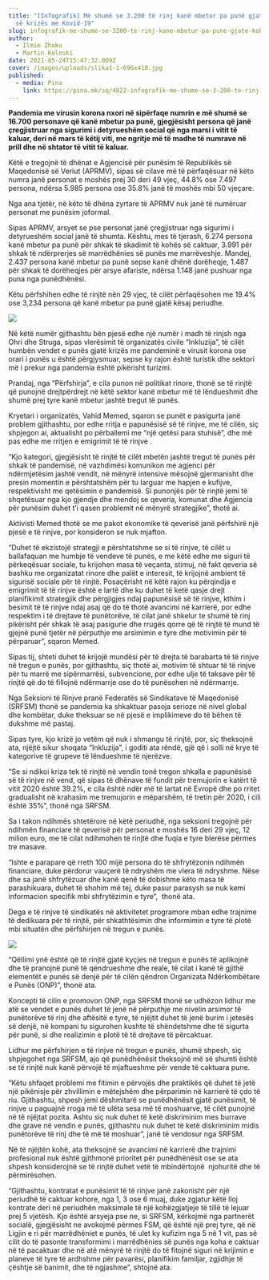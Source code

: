 ```yaml
---
title: "[Infografik] Më shumë se 3.200 të rinj kanë mbetur pa punë gjatë kohës
  së krizës me Kovid-19"
slug: infografik-me-shume-se-3200-te-rinj-kane-mbetur-pa-pune-gjate-kohes-se-krizes-me-kovid-19
author:
  - Ilmie Zhaku
  - Martin Koloski
date: 2021-05-24T15:47:32.009Z
cover: /images/uploads/slika1-1-696x410.jpg
published:
  - media: Pina
    link: https://pina.mk/sq/4822-infografik-me-shume-se-3-200-te-rinj-kane-mbetur-pa-pune-gjate-kohes-se-krizes-me-kovid-19/
---
```

**Pandemia me virusin korona nxori në sipërfaqe numrin e më shumë se 16.700 personave që kanë mbetur pa punë, gjegjësisht persona që janë çregjistruar nga sigurimi i detyrueshëm social që nga marsi i vitit të kaluar, deri në mars të këtij viti, me ngritje më të madhe të numrave në prill dhe në shtator të vitit të kaluar.**

Këtë e tregojnë të dhënat e Agjencisë për punësim të Republikës së Maqedonisë së Veriut (APRMV), sipas së cilave më të përfaqësuar në këto numra janë personat e moshës prej 30 deri 49 vjeç, 44.8% ose 7.497 persona, ndërsa 5.985 persona ose 35.8% janë të moshës mbi 50 vjeçare.

Nga ana tjetër, në këto të dhëna zyrtare të APRMV nuk janë të numëruar personat me punësim joformal.

Sipas APRMV, arsyet se pse personat janë çregjistruar nga sigurimi i detyrueshëm social janë të shumta. Kështu, mes të tjerash, 6.274 persona kanë mbetur pa punë për shkak të skadimit të kohës së caktuar, 3.991 për shkak të ndërprerjes së marrëdhënies së punës me marrëveshje. Mandej, 2.437 persona kanë mbetur pa punë sepse kanë dhënë dorëheqje, 1.487 për shkak të dorëheqjes për arsye afariste, ndërsa 1.148 janë pushuar nga puna nga punëdhënësi.

Këtu përfshihen edhe të rinjtë nën 29 vjeç, të cilët përfaqësohen me 19.4% ose 3,234 persona që kanë mbetur pa punë gjatë kësaj periudhe.

![](/images/uploads/22.jpg)

Në këtë numër gjithashtu bën pjesë edhe një numër i madh të rinjsh nga Ohri dhe Struga, sipas vlerësimit të organizatës civile “Inkluzija”, të cilët humbën vendet e punës gjatë krizës me pandeminë e virusit korona ose orari i punës u është përgjysmuar, sepse ky rajon është turistik dhe sektori më i prekur nga pandemia është pikërisht turizmi.

Prandaj, nga “Përfshirja”, e cila punon në politikat rinore, thonë se të rinjtë që punojnë drejtpërdrejt në këtë sektor kanë mbetur më të lëndueshmit dhe shumë prej tyre kanë mbetur jashtë tregut të punës.

Kryetari i organizatës, Vahid Memed, sqaron se punët e pasigurta janë problem gjithashtu, por edhe rritja e papunësisë së të rinjve, me të cilën, siç shpjegon ai, aktualisht po përballemi me “një qetësi para stuhisë”, dhe më pas edhe me rritjen e emigrimit të të rinjve .

“Kjo kategori, gjegjësisht të rinjtë të cilët mbetën jashtë tregut të punës për shkak të pandemisë, në vazhdimësi komunikon me agjenci për ndërmjetësim jashtë vendit, në mënyrë intensive mësojnë gjermanisht dhe presin momentin e përshtatshëm për tu larguar me hapjen e kufijve, respektivisht me qetësimin e pandemisë. Si punonjës për të rinjtë jemi të shqetësuar nga kjo gjendje dhe mendoj se qeveria, komunat dhe Agjencia për punësim duhet t’i qasen problemit në mënyrë strategjike”, thotë ai.

Aktivisti Memed thotë se me pakot ekonomike të qeverisë janë përfshirë një pjesë e të rinjve, por konsideron se nuk mjafton.

“Duhet të ekzistojë strategji e përshtatshme se si të rinjve, të cilët u ballafaquan me humbje të vendeve të punës, e me këtë edhe me siguri të përkeqësuar sociale, tu krijohen masa të veçanta, stimuj, në fakt qeveria së bashku me organizatat rinore dhe palët e interesit, të krijojnë ambient të sigurisë sociale për të rinjtë. Posaçërisht në këtë rajon ku përqindja e emigrimit të të rinjve është e lartë dhe ku duhet të ketë qasje drejt planifikimit strategjik dhe përgjigjes ndaj papunësisë së të rinjve, kthim i besimit të të rinjve ndaj asaj që do të thotë avancimi në karrierë, por edhe respektim i të drejtave të punëtorëve, të cilat janë shkelur te shumë të rinj pikërisht për shkak të asaj pasigurie dhe rrugës qorre që të rinjtë të mund të gjejnë punë tjetër në përputhje me arsimimin e tyre dhe motivimin për të përparuar”, sqaron Memed.

Sipas tij, shteti duhet të krijojë mundësi për të drejta të barabarta të të rinjve në tregun e punës, por gjithashtu, siç thotë ai, motivim të shtuar të të rinjve për tu marrë me sipërmarrësi, subvencione, por edhe ulje të taksave për të rinjtë që do të fillojnë ndërmarrje ose do të punësohen në ndërmarrje.

Nga Seksioni të Rinjve pranë Federatës së Sindikatave të Maqedonisë (SRFSM) thonë se pandemia ka shkaktuar pasoja serioze në nivel global dhe kombëtar, duke theksuar se në pjesë e implikimeve do të bëhen të dukshme më pastaj.

Sipas tyre, kjo krizë jo vetëm që nuk i shmangu të rinjtë, por, siç theksojnë ata, njëjtë sikur shoqata “Inkluzija”, i goditi ata rëndë, gjë që i solli në krye të kategorive të grupeve të lëndueshme të njerëzve.

“Se si ndikoi kriza tek të rinjtë në vendin tonë tregon shkalla e papunësisë së të rinjve në vend, që sipas të dhënave të fundit për tremujorin e katërt të vitit 2020 është 39.2%, e cila është ndër më të lartat në Evropë dhe po rritet gradualisht në krahasim me tremujorin e mëparshëm, të tretin për 2020, i cili është 35%”, thonë nga SRFSM.

Sa i takon ndihmës shtetërore në këtë periudhë, nga seksioni tregojnë për ndihmën financiare të qeverisë për personat e moshës 16 deri 29 vjeç, 12 milion euro, me të cilat ndihmohen të rinjtë dhe fuqia e tyre blerëse përmes tre masave.

“Ishte e parapare që rreth 100 mijë persona do të shfrytëzonin ndihmën financiare, duke përdorur vauçerë të ndryshëm me vlera të ndryshme. Nëse dhe sa janë shfrytëzuar dhe kanë qenë të dobishme këto masa të parashikuara, duhet të shohim më tej, duke pasur parasysh se nuk kemi informacion specifik mbi shfrytëzimin e tyre”,  thonë ata.

Dega e të rinjve të sindikatës në aktivitetet programore mban edhe trajnime të dedikuara për të rinjtë, për shkathtësimin dhe informimin e tyre të plotë mbi situatën dhe përfshirjen në tregun e punës.

![](/images/uploads/222.jpg)

“Qëllimi ynë është që të rinjtë gjatë kyçjes në tregun e punës të aplikojnë dhe të pranojnë punë të qëndrueshme dhe reale, të cilat i kanë të gjithë elementët e punës së denjë për të cilën qëndron Organizata Ndërkombëtare e Punës (ONP)”, thonë ata.

Koncepti të cilin e promovon ONP, nga SRFSM thonë se udhëzon lidhur me atë se vendet e punës duhet të jenë në përputhje me nivelin arsimor të punëtorëve të rinj dhe aftësitë e tyre, të njëjtit duhet të jenë burim i jetesës së denjë, në kompani tu sigurohen kushte të shëndetshme dhe të sigurta për punë, si dhe realizimin e plotë të të drejtave të përcaktuar.

Lidhur me përfshirjen e të rinjve në tregun e punës, shumë shpesh, siç shpjegohet nga SRFSM, ajo që punëdhënësit theksojnë më së shumti është se të rinjtë nuk kanë përvojë të mjaftueshme për vende të caktuara pune.

“Këtu shfaqet problemi me fitimin e përvojës dhe praktikës që duhet të jetë një pikënisje për zhvillimin e mëtejshëm dhe përparimin në karrierë të çdo të riu. Gjithashtu, shpesh jemi dëshmitarë se punëdhënësit gjatë punësimit, të rinjve u paguajnë rroga më të ulëta sesa më të moshuarve, të cilët punojnë në të njëjtat pozita. Ashtu siç nuk duhet të ketë diskriminim mes burrave dhe grave në vendin e punës, gjithashtu nuk duhet të ketë diskriminim midis punëtorëve të rinj dhe të më të moshuar”, janë të vendosur nga SRFSM.

Në të njëjtën kohë, ata theksojnë se avancimi në karrierë dhe trajnimi profesional nuk është gjithmonë prioritet për punëdhënësit ose se ata shpesh konsiderojnë se të rinjtë duhet vetë të mbindërtojnë  njohuritë dhe të përmirësohen.

“Gjithashtu, kontratat e punësimit të të rinjve janë zakonisht për një periudhë të caktuar kohore, nga 1, 3 ose 6 muaj, duke zgjatur këtë lloj kontrate deri në periudhën maksimale të një kohëzgjatjeje të tillë të lejuar prej 5 vjetësh. Kjo është arsyeja pse ne, si SRFSM, kërkojmë nga partnerët socialë, gjegjësisht ne avokojmë përmes FSM, që është një prej tyre, që në Ligjin e ri për marrëdhëniet e punës, të ulet ky kufizim nga 5 në 1 vit, pas së cilit do të pasonte transformimi i marrëdhënies së punës nga koha e caktuar në të pacaktuar dhe në atë mënyrë të rinjtë do të fitojnë siguri në krijimin e planeve të tyre të ardhshme për pavarësi, planifikim familjar, zgjidhje të çështje së banimit, dhe të ngjashme”, shtojnë ata.